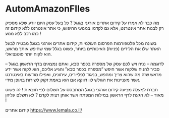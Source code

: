 # AutomAmazonFIles

מה כבר לא אמרו על קידום אתרים אורגני בגוגל ? כל בעל עסק היום יודע שלא מספיק רק לבנות אתר אינטרנט, אלא גם לקדמו במנועי החיפוש, כי אתר אינטרנט ללא קידום זה כמו רכב ללא מנוע !

בשונה מכל פלטפורמות הפרסום העולמיות, קידום אתרים אורגני בגוגל מבטיח לבעל האתר שלו את הלידים (פניות) האיכותיים ביותר, פשוט בגלל שמי שחיפש אותך מראש, הוא לקוח יותר פוטנציאלי.

לדוגמה  – נניח ויש לכם עסק של מספרה בכפר סבא, ואתם נמצאים בדף הראשון בגוגל – סביר להניח שלקוח אשר חיפש “מספרה בכפר סבא” והגיע אליכם, הוא לקוח אשר ידע מראש שזה מה שהוא צריך ומחפש, בניגוד לפליירים, עיתונים, ואפילו מודעות באינטרנט אשר מעניינות את הגולש לוו דווקא אם הוא באמת זקוק לשירות באופן מידי.

חברת למעלה מציעה קידום אורגני בגוגל המתבסס על תשלום לפי תוצאות ! זה פשוט מאוד – לא הגעת לדף הראשון במילות המפתח אשר אותן רצית לקדם ? לא תשלם עליהן !


קידום אתרים
https://www.lemala.co.il/
